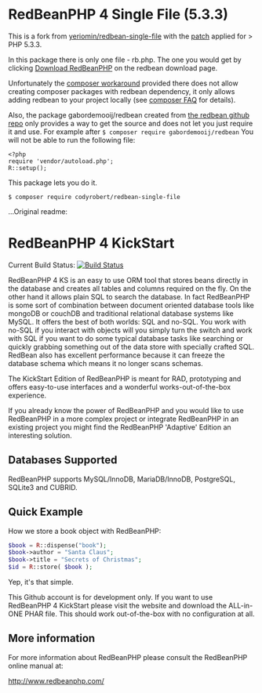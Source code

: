 RedBeanPHP 4 Single File (5.3.3)
========================

This is a fork from [yeriomin/redbean-single-file](https://github.com/yeriomin/redbean-single-file) with the [patch](http://redbeanphp.com/install#p533patch) applied for &gt; PHP 5.3.3.

In this package there is only one file - rb.php. The one you would get by clicking [Download RedBeanPHP](http://redbeanphp.com/downloadredbean.php) on the redbean download page.

Unfortunately the [composer workaround](https://github.com/necenzurat/redbeanphp-composer) provided there does not allow creating composer packages with redbean dependency, it only allows adding redbean to your project locally (see [composer FAQ](https://getcomposer.org/doc/faqs/why-can't-composer-load-repositories-recursively.md) for details).

Also, the package gabordemooij/redbean created from [the redbean github repo](https://github.com/gabordemooij/redbean) only provides a way to get the source and does not let you just require it and use. For example after `$ composer require gabordemooij/redbean` You will not be able to run the following file:

```
<?php
require 'vendor/autoload.php';
R::setup();
```

This package lets you do it.

`$ composer require codyrobert/redbean-single-file`



...Original readme:

RedBeanPHP 4 KickStart
======================

Current Build Status:
[![Build Status](https://secure.travis-ci.org/gabordemooij/RedBeanPHPKS.png)](http://travis-ci.org/gabordemooij/RedBeanPHPKS)

RedBeanPHP 4 KS is an easy to use ORM tool that stores beans directly in the
database and creates all tables and columns required on the fly.
On the other hand it allows plain SQL to search the database. In fact
RedBeanPHP is some sort of combination between document oriented database
tools like mongoDB or couchDB and traditional relational database systems
like MySQL. It offers the best of both worlds: SQL and no-SQL. You work
with no-SQL if you interact with objects will you simply turn the switch
and work with SQL if you want to do some typical database tasks like
searching or quickly grabbing something out of the data store with
specially crafted SQL. RedBean also has excellent performance because it
can freeze the database schema which means it no longer scans schemas.

The KickStart Edition of RedBeanPHP is meant for RAD, prototyping and
offers easy-to-use interfaces and a wonderful works-out-of-the-box
experience.

If you already know the power of RedBeanPHP and you would like to 
use RedBeanPHP in a more complex project or integrate RedBeanPHP in an
existing project you might find the RedBeanPHP 'Adaptive' Edition an
interesting solution.


Databases Supported
-------------------

RedBeanPHP supports MySQL/InnoDB, MariaDB/InnoDB, PostgreSQL, SQLite3 and CUBRID.

Quick Example
-------------

How we store a book object with RedBeanPHP:
```php
$book = R::dispense("book");
$book->author = "Santa Claus";
$book->title = "Secrets of Christmas";
$id = R::store( $book );
```

Yep, it's that simple.

This Github account is for development only.
If you want to use RedBeanPHP 4 KickStart please visit the website and
download the ALL-in-ONE PHAR file. This should work out-of-the-box
with no configuration at all.

More information
----------------

For more information about RedBeanPHP please consult
the RedBeanPHP online manual at:

http://www.redbeanphp.com/
